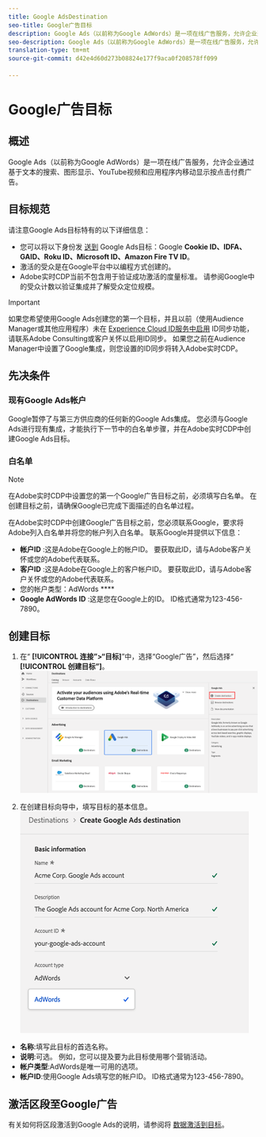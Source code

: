 ```yaml
---
title: Google AdsDestination
seo-title: Google广告目标
description: Google Ads（以前称为Google AdWords）是一项在线广告服务，允许企业通过基于文本的搜索、图形显示、YouTube视频和应用程序内移动显示按点击付费广告。
seo-description: Google Ads（以前称为Google AdWords）是一项在线广告服务，允许企业通过基于文本的搜索、图形显示、YouTube视频和应用程序内移动显示按点击付费广告。
translation-type: tm+mt
source-git-commit: d42e4d60d273b08824e177f9aca0f208578ff099

---
```



# Google广告目标

## 概述

Google Ads（以前称为Google AdWords）是一项在线广告服务，允许企业通过基于文本的搜索、图形显示、YouTube视频和应用程序内移动显示按点击付费广告。

## 目标规范

请注意Google Ads目标特有的以下详细信息：

* 您可以将以下身份发 [送到](https://www.adobe.io/apis/experienceplatform/home/profile-identity-segmentation/profile-identity-segmentation-services.html#!api-specification/markdown/narrative/technical_overview/identity_namespace_overview/identity_namespace_overview.md) Google Ads目标：Google **Cookie ID、IDFA、GAID、Roku ID、Microsoft ID、Amazon Fire TV ID**。
* 激活的受众是在Google平台中以编程方式创建的。
* Adobe实时CDP当前不包含用于验证成功激活的度量标准。 请参阅Google中的受众计数以验证集成并了解受众定位规模。

>[!IMPORTANT]
>
>如果您希望使用Google Ads创建您的第一个目标，并且以前（使用Audience Manager或其他应用程序）未在 [Experience Cloud ID服务中启用](https://docs.adobe.com/content/help/en/id-service/using/id-service-api/methods/idsync.html) ID同步功能，请联系Adobe Consulting或客户关怀以启用ID同步。 如果您之前在Audience Manager中设置了Google集成，则您设置的ID同步将转入Adobe实时CDP。

## 先决条件

### 现有Google Ads帐户

Google暂停了与第三方供应商的任何新的Google Ads集成。 您必须与Google Ads进行现有集成，才能执行下一节中的白名单步骤，并在Adobe实时CDP中创建Google Ads目标。

### 白名单

>[!NOTE]
>
>在Adobe实时CDP中设置您的第一个Google广告目标之前，必须填写白名单。 在创建目标之前，请确保Google已完成下面描述的白名单过程。

在Adobe实时CDP中创建Google广告目标之前，您必须联系Google，要求将Adobe列入白名单并将您的帐户列入白名单。 联系Google并提供以下信息：

* **帐户ID** :这是Adobe在Google上的帐户ID。 要获取此ID，请与Adobe客户关怀或您的Adobe代表联系。
* **客户ID** :这是Adobe在Google上的客户帐户ID。 要获取此ID，请与Adobe客户关怀或您的Adobe代表联系。
* 您的帐户类型：AdWords ****
* **Google AdWords ID** :这是您在Google上的ID。 ID格式通常为123-456-7890。

## 创建目标

1. 在“ **[!UICONTROL 连接”>“目标]**”中，选择“Google广告”，然后选择“ **[!UICONTROL 创建目标”]**。
   ![Connect Google广告目标](/help/rtcdp/destinations/assets/google-ads-destination.png)

2. 在创建目标向导中，填写目标的基本信息。
   ![Google Ads的基本信息](/help/rtcdp/destinations/assets/google-ads-basic-information.png)
* **名称**:填写此目标的首选名称。
* **说明**:可选。 例如，您可以提及要为此目标使用哪个营销活动。
* **帐户类型**:AdWords是唯一可用的选项。
* **帐户ID**:使用Google Ads填写您的帐户ID。 ID格式通常为123-456-7890。

## 激活区段至Google广告

有关如何将区段激活到Google Ads的说明，请参阅将 [数据激活到目标](/help/rtcdp/destinations/activate-destinations.md)。

